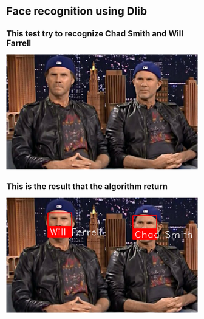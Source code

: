 # Face recognition using Dlib 

## This test try to recognize Chad Smith and Will Farrell
![Alt text](test.jpg?raw=true "Test")

## This is the result that the algorithm return
![Alt text](result.png?raw=true "Result")
